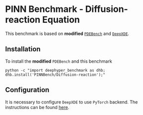 # PINN Benchmark - Diffusion-reaction Equation
This benchmark is based on **modified** [`PDEBench`](https://github.com/pdebench/PDEBench) and [`DeepXDE`](https://github.com/lululxvi/deepxde). 

## Installation

To install the **modified** `PDEBench` and this benchmark
```
python -c "import deephyper_benchmark as dhb; dhb.install('PINNBench/Diffusion-reaction');"
```

## Configuration
It is necessary to configure `DeepXDE` to use `PyTorch` backend. The instructions can be found [here](https://deepxde.readthedocs.io/en/latest/user/installation.html#working-with-different-backends).
